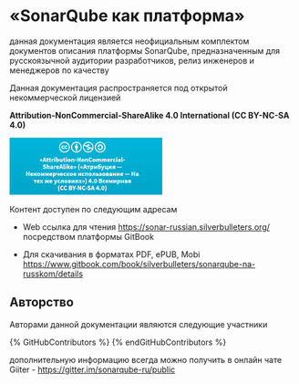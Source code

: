 «SonarQube как платформа»
=========================

данная документация является неофициальным комплектом документов описания
платформы SonarQube, предназначенным для русскоязычной аудитории разработчиков,
релиз инженеров и менеджеров по качеству

Данная документация распространяется под открытой некоммерческой лицензией

**Attribution-NonCommercial-ShareAlike 4.0 International (CC BY-NC-SA 4.0)**

![](media/46d412ba7eb3c95935438f52e35cfacf.png)

Контент доступен по следующим адресам

-   Web ссылка для чтения <https://sonar-russian.silverbulleters.org/>
    посредством платформы GitBook

-   Для скачивания в форматах PDF, ePUB, Mobi
    <https://www.gitbook.com/book/silverbulleters/sonarqube-na-russkom/details>

Авторство
---------

Авторами данной документации являются следующие участники

{% GitHubContributors %} {% endGitHubContributors %}

дополнительную информацию всегда можно получить в онлайн чате Giiter -
<https://gitter.im/sonarqube-ru/public>
